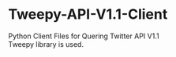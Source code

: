 # Tweepy-API-V1.1-Client
Python Client Files for Quering Twitter API V1.1  
Tweepy library is used.

